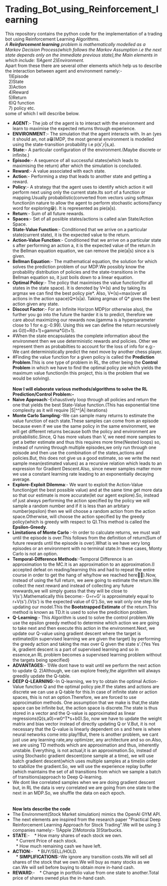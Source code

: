 # Trading_Bot_using_Reinforcement_learning
This repository contains the python code for the implementation of a trading bot using Reinforcement Learning Algorithms.<br/>
*A **Reinforcement learning** problem is mathematically modelled as a Markov Decision Process(which follows the Markov Assumption i.e the next state depends only on the immediate previous state),the Main elements in which include: 1)Agent 2)Environment.<br/>*
Apart from these there are several other elements which help us to describe the interaction between agent and environment namely:-<br/> 
&ensp; 1)Episode <br/> 
&ensp; 2)State <br/>
&ensp; 3)Action <br/>
&ensp; 4)Reward <br/>
&ensp; 5)Return <br/>
&ensp; 6)Q function <br/>
&ensp; 7) policy etc. <br/>
some of which I will describe below.<br/>
* **AGENT**:- The job of the agent is to interact with the environment and learn to maximise the expected returns through experience.<br/>
* **ENVIRONMENT**:- The simulation that the agent interacts with. In an (yes it should an, not a😁)MDP, the most general environment is modelled using the state-transition probability i.e p(s',r|s,a).<br/>
* **State**:- A particular configuration of the environment.(Maybe discrete or infinite.)<br/>
* **Episode**:- A sequence of all successful states(which leads to maximising the return) after which the simulation is concluded.<br/>
* **Reward**:- A value associated with each state.<br/>
* **Action**:- Performing a step that leads to another state and getting a reward.<br/>
* **Policy**:- A strategy that the agent uses to identify which action it will perform next using only the current state.Its sort of a function or mapping.Usually probabilistic(converted from vectors using softmax function)in nature to allow the agent to perform stochastic actions(fancy word for exploring😁). It is represented as pie(a|s).<br/>
* **Return**:- Sum of all future rewards.<br/>
* **Spaces**:- Set of all posiible states/actions is called a/an State/Action Space.<br/>
* **State-Value Function**:- Conditioned that we arrive on a particular state(current state), it is the expected value to the return.<br/>
* **Action-Value Function**:- Conditioned that we arrive on a particular state s after performing an action a, it is the expected value of the return.In the Bellman equation equation, we can remove the pie(a|s) since a is given.<br/>
* **Bellman Equation**:- The mathematical equation, the solution for which solves the prediction problem of our MDP.We possibly know the probability distribution of policies and the state-transitions in the Bellman equation so, it just boils down to a linear equation. <br/>
* **Optimal Policy**:- The policy that maximises the value function(for all states in the state space). It is denoted by V*(s) and by taking its argmax we can find the best policy pie*. Also, V*(s)=max(over all actions in the action space)Q*(s|a). Taking argmax of Q* gives the best action given any state.<br/> 
* **Discout Factor**:- For an Infinite Horizon MDP(or otherwise also), the further you go into the future the harder it is to predict, therefore we care about maximizing our rewards now.(gamma is a hyperparameter close to 1 for e.g:-0.99). Using this we can define the return recursively as G(t)=R(t+1)+gamma*G(t+1).<br/>
* #When the state encapsulates the complete information about the environment then we use deterministic rewards and policies. Other we represent them as probabilties to account for the loss of info for e.g:- We cant deterministically predict the next move by another chess player.<br/>
* #Finding the value function for a given policy is called the **Prediction Problem**.This is one type of problem in RL, the other being the **Control Problem** in which we have to find the optimal policy pie which yields the maximum value function(In this project, this is the problem that we would be solving).<br/><br/>
**Now I will elaborate various methods/algorithms to solve the RL Prediction/Control Problem:-**<br/>
* **Naive Approach**:-Exhaustively loop through all policies and return the one that yields the best State-Value function.(This has exponential time complexity as it will require |S|^^|A| iterations)<br/>
* **Monte Carlo Sampling**:-We can sample many returns to estimate the value function of each state.These samples can come from an episode because even if we use the same policy in the same environment, we will get different returns because both the policy and environment are probabilistic.Since, Q has more values than V, we need more samples to get a better estimate and thus this requires more time(Nested loops) so, instead of running through multiple episodes,we only run through one episode and then use the combination of the states,actions and policies.But, this does not give us a good estimate, so we write the next sample mean(estimated values) as a recursive relation which leads to an expression for Gradient Descent.Also, since newer samples matter more we use a constant learning rate leading to an exponentially decaying average.<br/> 
* **Explore-Exploit Dilemma**:- We want to exploit the Action-Value function(get the best possible value) and at the same time get more data so that our estimate is more accurate(let our agent explore).So, instead of just always performing the action specified by the policy we will sample a random number and if it is less than an arbitary number(epsilon) then we will choose a random action from the action space.Otherwise, will choose the action specified by the greedy policy(which is greedy with respect to Q).This method is called the **Epsilon-Greedy**.<br/>
* **Limitations of Monte Carlo** :-In order to calculate returns, we must wait until the episode is over.This follows from the definition of return(Sum of future rewards until the episode is over).What is we have very long episodes or an environment with no terminal state.In these cases, Monty Carlo is not an option.<br/>
* **Temporal-Difference Methods**:-Temporal Difference is an approximation to the MC.It is an approximation to an approximation.(I accepted defeat on reading/learning this and had to repeat the entire course in order to get the hang of why/how we reached here🤯🤕).Now, instead of using the full return, we aere going to estimate the return.We collect the next reward and instead of collecting any future rewwards,we will simply guess that they will be close to V(s').Mathematically this become:- G=r+G' is approximately equal to r+V(s').{V(s') is the expected value of G'}.So, we wait only one step for updating our model.This the **Bootstrapped Estimate** of the return.This method is known as TD.It is used to solve the predicition problem.<br/>
* **Q-Learning**:- This Algorithm is used to solve the control problem.We use the epsilon greedy method to determine which action we are going to take next and then execute this action in the environment.Next, we update our Q-value using gradient descent where the target is estimated(in supervised learning we are given the target) by performing the greedy action and taking the max over Q given the state s'.{Yes Yes ik, gradient descent is a part of supervised learning and so in essence,an RL problem becomes a supervised learning problem without the targets being specified}<br/>
* **ADVANTAGES**:- 1)We dont have to wait until we perform the next action to update Q. 2)Although, we can explore freely,the algorithm will always greedily update the Q-table.<br/>
* **DEEP Q-LEARNING**:-In Q-learning, we try to obtain the optimal Action-Value function Q and the optimal policy pie.If the states and actions are discrete we can use a Q-table for this.In case of infinite state or action spaces, this is not an option.Therefore, we are forced to use approcimation methods. One assumption that we make is that,the state space can be infinite but, the action space is discrete.The state is thus stored in a vector and the Q-value is approximated as linear regressions(Q(s,a0)=w0^T*s+b0).So, now we have to update the weight matrix and bias vector instead of directly updating Q or V.But, it is not necessary that the Q-value is linearly dependent on s and here is where neural networks come into play!!But, there is another problem, we cant just use any learning rate,any optimizer, any architecture and so on.Also, we are using TD methods which are approximation and thus, inherently unstable. Everything, is not actual,it is an approximation.So, instead of using Stochastic gradient descent(one sample at a time), we will use batch gradient descent(which uses multiple samples at a time)in order to stabilize the gradient.So, we will use the experience replay buffer (which maintains the set of all transitions from which we sample a batch of transitions)approach to Deep Q-learning.<br/>
* We dont like correlated samples when we are doing gradient descent but, in RL the data is very correlated we are going from one state to the next in an MDP.So, we shuffle the data on each epoch.<br/><br/><br/>
**Now lets describe the code**
* The Environment(Stock Market simulation) mimics the OpenAI GYM API.
* The next elements are inspired from the research paper "Practical Deep Reinforcement Learning Approach for Stock Trading".We will be using 3 companies namely:- 1)Apple 2)Motorola 3)Starbucks.
* **STATE**:-
&ensp; * How many shares of each stock we own.<br/>
&ensp; * Current Price of each stock.<br/>
&ensp; * How much remaining cash we have left.<br/>
* **ACTION**:-
&ensp; * BUY/SELL/HOLD.<br/>
&ensp; * **SIMPLIFICATIONS**:-We ignore any transition costs.We will sell all shares of the stock that we own.We will buy as many stocks as we can.We will sell before buying to obtain more in-hand cash.<br/>
* **REWARD**:-
&ensp; * Change in portfolio value from one state to another.Total price of shares owned plus the in-hand cash. 

